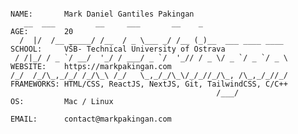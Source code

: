 ```
                                                                     NAME:       Mark Daniel Gantiles Pakingan   
   __  ___         __     ___       __    _                          AGE:        20
  /  |/  /__ _____/ /__  / _ \___ _/ /__ (_)__  ___ ____ ____        SCHOOL:     VŠB- Technical University of Ostrava
 / /|_/ / _ `/ __/  '_/ / ___/ _ `/  '_// / _ \/ _ `/ _ `/ _ \       WEBSITE:    https://markpakingan.com
/_/  /_/\_,_/_/ /_/\_\ /_/   \_,_/_/\_\/_/_//_/\_, /\_,_/_//_/       FRAMEWORKS: HTML/CSS, ReactJS, NextJS, Git, TailwindCSS, C/C++
                                              /___/                  OS:         Mac / Linux
                                                                     EMAIL:      contact@markpakingan.com
                                                                     
```                                                                  


<!--
**mrkpkngn/mrkpkngn** is a ✨ _special_ ✨ repository because its `README.md` (this file) appears on your GitHub profile.

Here are some ideas to get you started:

- 🔭 I’m currently working on ...
- 🌱 I’m currently learning ...
- 👯 I’m looking to collaborate on ...
- 🤔 I’m looking for help with ...
- 💬 Ask me about ...
- 📫 How to reach me: ...
- 😄 Pronouns: ...
- ⚡ Fun fact: ...
-->
